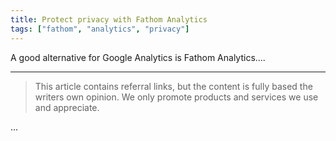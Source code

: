 ```yaml
---
title: Protect privacy with Fathom Analytics
tags: ["fathom", "analytics", "privacy"]
---
```


A good alternative for Google Analytics is Fathom Analytics....

---

> This article contains referral links, but the content is fully based the writers own opinion.
> We only promote products and services we use and appreciate.

...
